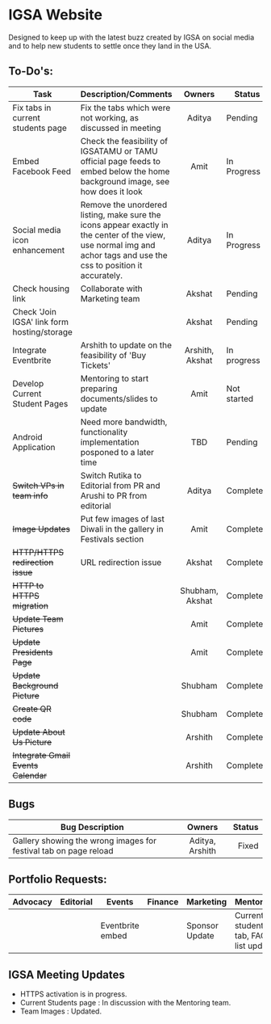 # IGSA Website

Designed to keep up with the latest buzz created by IGSA on social media and to help new students to settle once they land in the USA.

## To-Do's:

|Task |Description/Comments |Owners| Status|Deadline |
|---- |:-----|:-----:|------|-----|
|Fix tabs in current students page | Fix the tabs which were not working, as discussed in meeting| Aditya| Pending |March 1|
|Embed Facebook Feed | Check the feasibility of IGSATAMU or TAMU official page feeds to embed below the home background image, see how does it look | Amit| In Progress |March 8|
|Social media icon enhancement| Remove the unordered listing, make sure the icons appear exactly in the center of the view, use normal img and achor tags and use the css to position it accurately.| Aditya| In Progress |March 1|
|Check housing link | Collaborate with Marketing team| Akshat| Pending |March 1|
|Check 'Join IGSA' link form hosting/storage | | Akshat| Pending |March 1|
|Integrate Eventbrite | Arshith to update on the feasibility of 'Buy Tickets' | Arshith, Akshat| In progress |Feb 28|
|Develop Current Student Pages | Mentoring to start preparing documents/slides to update | Amit| Not started |TBD|
|Android Application | Need more bandwidth, functionality implementation posponed to a later time| TBD| Pending |TBD|
|~~Switch VPs in team info~~| Switch Rutika to Editorial from PR and Arushi to PR from editorial| Aditya| Completed|
|~~Image Updates~~| Put few images of last Diwali in the gallery in Festivals section | Amit| Completed |Jan 25 |
|~~HTTP/HTTPS redirection issue~~ | URL redirection issue | Akshat| Completed |Feb 1|
|~~HTTP to HTTPS migration~~ | | Shubham, Akshat| Completed|
|~~Update Team Pictures~~| | Amit | Completed |
|~~Update Presidents Page~~| | Amit | Completed |
|~~Update Background Picture~~ | | Shubham |Completed |
|~~Create QR code~~ | | Shubham | Completed |
|~~Update About Us Picture~~ | | Arshith |Completed |
|~~Integrate Gmail Events Calendar~~ | | Arshith|Completed |

## Bugs
|Bug Description| Owners| Status|
|---- |:-----:|------:|
|Gallery showing the wrong images for festival tab on page reload | Aditya, Arshith| Fixed |


## Portfolio Requests:

|Advocacy |Editorial | Events| Finance |Marketing | Mentoring| Networking| PR|
|-------|--------|------|-------|--------|---------|---------|---|
|         |          |Eventbrite embed|         |Sponsor Update|Current students tab, FAQ list update|Q&A Section|     |


## IGSA Meeting Updates

* HTTPS activation is in progress.
* Current Students page : In discussion with the Mentoring team.
* Team Images : Updated.
